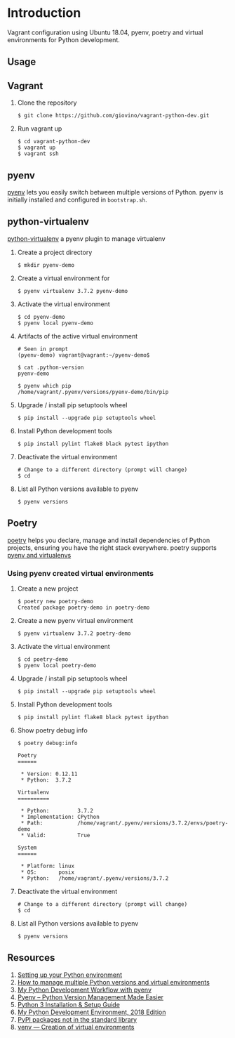 # Introduction

Vagrant configuration using Ubuntu 18.04, pyenv, poetry and virtual environments for Python development.

## Usage

## Vagrant

1.  Clone the repository
    ```
    $ git clone https://github.com/giovino/vagrant-python-dev.git
    ```
1.  Run vagrant up
    ```
    $ cd vagrant-python-dev
    $ vagrant up
    $ vagrant ssh
    ```

## pyenv

[pyenv](https://github.com/pyenv/pyenv) lets you easily switch between multiple versions of Python. pyenv is initially installed and configured in `bootstrap.sh`.

## python-virtualenv

[python-virtualenv](https://github.com/pyenv/pyenv-virtualenv) a pyenv plugin to manage virtualenv

1.  Create a project directory
    ```
    $ mkdir pyenv-demo
    ```
1.  Create a virtual environment for
    ```
    $ pyenv virtualenv 3.7.2 pyenv-demo
    ```
1.  Activate the virtual environment
    ```
    $ cd pyenv-demo
    $ pyenv local pyenv-demo
    ```
1.  Artifacts of the active virtual environment
    ```
    # Seen in prompt
    (pyenv-demo) vagrant@vagrant:~/pyenv-demo$

    $ cat .python-version
    pyenv-demo

    $ pyenv which pip
    /home/vagrant/.pyenv/versions/pyenv-demo/bin/pip
    ```
1.  Upgrade / install pip setuptools wheel
    ```
    $ pip install --upgrade pip setuptools wheel
    ```
1.  Install Python development tools
    ```
    $ pip install pylint flake8 black pytest ipython
    ```
1.  Deactivate the virtual environment
    ```
    # Change to a different directory (prompt will change)
    $ cd
    ```
1.  List all Python versions available to pyenv
    ```
    $ pyenv versions
    ```

## Poetry

[poetry](https://poetry.eustace.io/) helps you declare, manage and install dependencies of Python projects, ensuring you have the right stack everywhere. poetry supports [pyenv and virtualenvs](https://poetry.eustace.io/docs/basic-usage/#poetry-and-virtualenvs)

### Using pyenv created virtual environments

1.  Create a new project
    ```
    $ poetry new poetry-demo
    Created package poetry-demo in poetry-demo
    ```
2.  Create a new pyenv virtual environment
    ```
    $ pyenv virtualenv 3.7.2 poetry-demo
    ```
1.  Activate the virtual environment
    ```
    $ cd poetry-demo
    $ pyenv local poetry-demo
    ```
1.  Upgrade / install pip setuptools wheel
    ```
    $ pip install --upgrade pip setuptools wheel
    ```
1.  Install Python development tools
    ```
    $ pip install pylint flake8 black pytest ipython
    ```
1.  Show poetry debug info
    ```
    $ poetry debug:info

    Poetry
    ======

     * Version: 0.12.11
     * Python:  3.7.2

    Virtualenv
    ==========

     * Python:         3.7.2
     * Implementation: CPython
     * Path:           /home/vagrant/.pyenv/versions/3.7.2/envs/poetry-demo
     * Valid:          True

    System
    ======

     * Platform: linux
     * OS:       posix
     * Python:   /home/vagrant/.pyenv/versions/3.7.2
    ```
1.  Deactivate the virtual environment
    ```
    # Change to a different directory (prompt will change)
    $ cd
    ```
1.  List all Python versions available to pyenv
    ```
    $ pyenv versions
    ```

## Resources

1.  [Setting up your Python environment](https://www.loganasherjones.com/2018/03/setting-up-your-python-environment/)
2.  [How to manage multiple Python versions and virtual environments](https://medium.freecodecamp.org/manage-multiple-python-versions-and-virtual-environments-venv-pyenv-pyvenv-a29fb00c296f)
3.  [My Python Development Workflow with pyenv](https://medium.com/@martinlabs/my-python-development-workflow-with-pyenv-2bfbc03a15a1)
4.  [Pyenv – Python Version Management Made Easier](https://www.ostechnix.com/pyenv-python-version-management-made-easier/)
5.  [Python 3 Installation & Setup Guide](https://realpython.com/installing-python/#compiling-python-from-source)
6.  [My Python Development Environment, 2018 Edition](https://jacobian.org/2018/feb/21/python-environment-2018/)
7.  [PyPI packages not in the standard library](https://stackoverflow.com/questions/41573587/what-is-the-difference-between-venv-pyvenv-pyenv-virtualenv-virtualenvwrappe/41573588#41573588)
8.  [venv — Creation of virtual environments](https://docs.python.org/3/library/venv.html)
